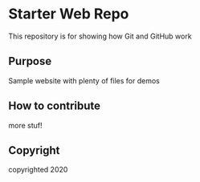 # Starter Web Repo

This repository is for showing how Git and GitHub work

## Purpose

Sample website with plenty of files for demos

## How to contribute
more stuf!

## Copyright
copyrighted 2020
